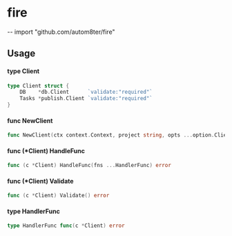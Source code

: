 # fire
--
    import "github.com/autom8ter/fire"


## Usage

#### type Client

```go
type Client struct {
	DB    *db.Client      `validate:"required"`
	Tasks *publish.Client `validate:"required"`
}
```


#### func  NewClient

```go
func NewClient(ctx context.Context, project string, opts ...option.ClientOption) (*Client, error)
```

#### func (*Client) HandleFunc

```go
func (c *Client) HandleFunc(fns ...HandlerFunc) error
```

#### func (*Client) Validate

```go
func (c *Client) Validate() error
```

#### type HandlerFunc

```go
type HandlerFunc func(c *Client) error
```
